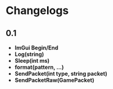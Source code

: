 # Changelogs

## 0.1
- **ImGui Begin/End**
- **Log(string)**
- **Sleep(int ms)**
- **format(pattern, ...)**
- **SendPacket(int type, string packet)**
- **SendPacketRaw(GamePacket)**
